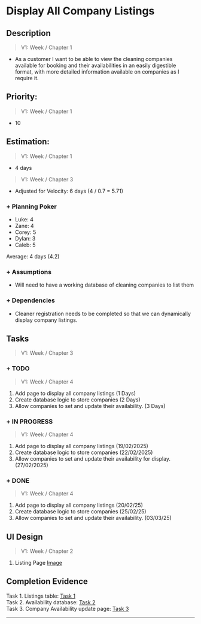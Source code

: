 # Display All Company Listings  

## Description  
>   V1: Week / Chapter 1
- As a customer I want to be able to view the cleaning companies available for booking and their availabilities in an easily digestible format, with more detailed information available on companies as I require it. 

  
## Priority:  
>   V1: Week / Chapter 1 
- 10  

## Estimation:  

>   V1: Week / Chapter 1
- 4 days  

>   V1: Week / Chapter 3
- Adjusted for Velocity: 6 days (4 / 0.7 = 5.71)
  
### + Planning Poker  
  
- Luke: 4
- Zane: 4  
- Corey: 5  
- Dylan: 3
- Caleb: 5

Average: 4 days (4.2)

### + Assumptions  

- Will need to have a working database of cleaning companies to list them 

### + Dependencies

- Cleaner registration needs to be completed so that we can dynamically display company listings. 

## Tasks  
>   V1: Week / Chapter 3

### + TODO
>   V1: Week / Chapter 4
1. Add page to display all company listings (1 Days)
2. Create database logic to store companies (2 Days)
3. Allow companies to set and update their availability. (3 Days)
### + IN PROGRESS
>   V1: Week / Chapter 4
1. Add page to display all company listings (19/02/2025)
2. Create database logic to store companies (22/02/2025)
3. Allow companies to set and update their availability for display. (27/02/2025)
### + DONE
>   V1: Week / Chapter 4
1. Add page to display all company listings (20/02/25)
2. Create database logic to store companies (25/02/25)
3. Allow companies to set and update their availability. (03/03/25)

## UI Design  

>   V1: Week / Chapter 2


1. Listing Page [Image](/images/ui_design/Listings_Page_Wireframe.png)
## Completion Evidence 
    
  Task 1. Listings table: [Task 1](/images/iteration1_completion_evidence/listing_evidence.png)  
  Task 2. Availability database: [Task 2](images/iteration1_completion_evidence/availability_database_table.png)  
  Task 3. Company Availability update page: [Task 3](images/iteration1_completion_evidence/provider_availability_page.png)  

---
